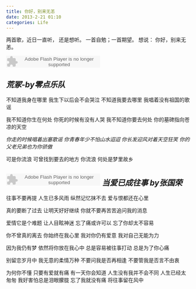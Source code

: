 ```yaml
---
title: 你好，别来无恙
date: 2013-2-21 01:10
categories: Life
---
```


两首歌，近日一直听，
还是想听。
一首自勉；一首期望。
想说：
你好，别来无恙。

<embed src="http://www.xiami.com/widget/557147_385438/singlePlayer.swf" type="application/x-shockwave-flash" width="257" height="33" wmode="transparent"></embed>

*荒冢-by零点乐队*
---
不知道我身在哪里
我生下以后会不会哭泣
不知道我要去哪里
我唱着没有祖国的歌谣

我不知道你生在何处
你死的时候有没有人哭
我不知道你要去何处
你的墓碑指向苍凉的天空

*你走的时候唱着出塞歌谣
你青春年少不怕山水迢迢
你长发迎风对着天空狂笑
你的父老兄弟也为你骄傲*
 
可是你流浪
可曾找到要去的地方
你流浪
何处是梦里故乡

<embed src="http://www.xiami.com/widget/557147_377412/singlePlayer.swf" type="application/x-shockwave-flash" width="257" height="33" wmode="transparent"></embed>
*当爱已成往事  by张国荣*
---
往事不要再提
人生已多风雨
纵然记忆抹不去
爱与恨都还在心里

真的要断了过去
让明天好好继续
你就不要再苦苦追问我的消息

爱情它是个难题
让人目眩神迷
忘了痛或许可以
忘了你却太不容易

你不曾真的离去
你始终在我心里
我对你仍有爱意
我对自己无能为力

因为我仍有梦
依然将你放在我心中
总是容易被往事打动
总是为了你心痛

别留恋岁月中
我无意的柔情万种
不要问我是否再相逢
不要管我是否言不由衷

为何你不懂
只要有爱就有痛
有一天你会知道
人生没有我并不会不同
人生已经太匆匆
我好害怕总是泪眼朦胧
忘了我就没有痛
将往事留在风中